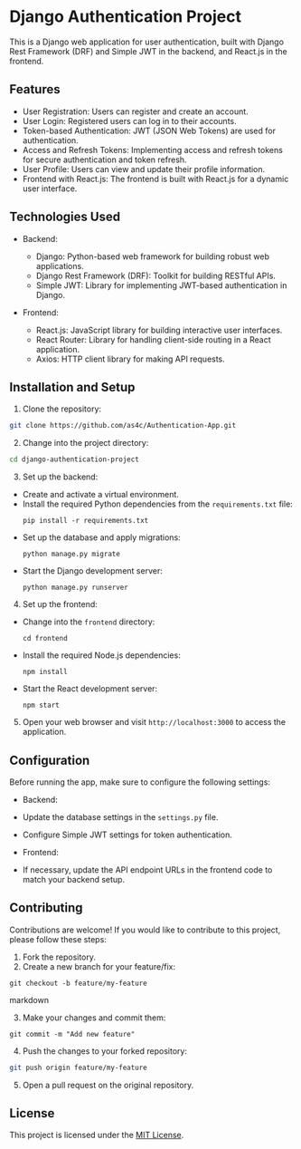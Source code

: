 # Django Authentication Project

This is a Django web application for user authentication, built with Django Rest Framework (DRF) and Simple JWT in the backend, and React.js in the frontend.

## Features

- User Registration: Users can register and create an account.
- User Login: Registered users can log in to their accounts.
- Token-based Authentication: JWT (JSON Web Tokens) are used for authentication.
- Access and Refresh Tokens: Implementing access and refresh tokens for secure authentication and token refresh.
- User Profile: Users can view and update their profile information.
- Frontend with React.js: The frontend is built with React.js for a dynamic user interface.

## Technologies Used

- Backend:
  - Django: Python-based web framework for building robust web applications.
  - Django Rest Framework (DRF): Toolkit for building RESTful APIs.
  - Simple JWT: Library for implementing JWT-based authentication in Django.

- Frontend:
  - React.js: JavaScript library for building interactive user interfaces.
  - React Router: Library for handling client-side routing in a React application.
  - Axios: HTTP client library for making API requests.

## Installation and Setup

1. Clone the repository:
```bash
git clone https://github.com/as4c/Authentication-App.git
```


2. Change into the project directory:
```bash
cd django-authentication-project
````



3. Set up the backend:
- Create and activate a virtual environment.
- Install the required Python dependencies from the `requirements.txt` file:
  ```
  pip install -r requirements.txt
  ```
- Set up the database and apply migrations:
  ```
  python manage.py migrate
  ```
- Start the Django development server:
  ```
  python manage.py runserver
  ```

4. Set up the frontend:
- Change into the `frontend` directory:
  ```
  cd frontend
  ```
- Install the required Node.js dependencies:
  ```
  npm install
  ```
- Start the React development server:
  ```
  npm start
  ```

5. Open your web browser and visit `http://localhost:3000` to access the application.

## Configuration

Before running the app, make sure to configure the following settings:

- Backend:
- Update the database settings in the `settings.py` file.
- Configure Simple JWT settings for token authentication.

- Frontend:
- If necessary, update the API endpoint URLs in the frontend code to match your backend setup.

## Contributing

Contributions are welcome! If you would like to contribute to this project, please follow these steps:

1. Fork the repository.
2. Create a new branch for your feature/fix:
```
git checkout -b feature/my-feature
```
markdown

3. Make your changes and commit them:
```
git commit -m "Add new feature"
```


4. Push the changes to your forked repository:
```bash
git push origin feature/my-feature
```


5. Open a pull request on the original repository.

## License

This project is licensed under the [MIT License](LICENSE).

